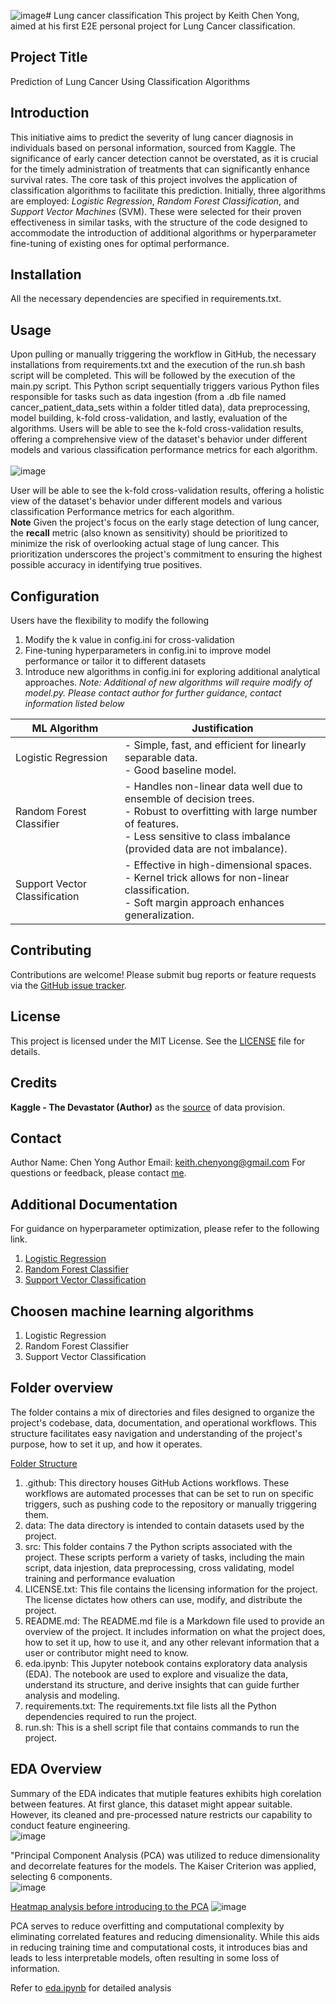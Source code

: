 ![image](https://github.com/KeithChenYong/Lung-Cancer-Classification/assets/133010489/e02820c5-9f0c-4a4a-a234-f955dcbd00fb)# Lung cancer classification
This project by Keith Chen Yong, aimed at his first E2E personal project for Lung Cancer classification. <br>

## Project Title
Prediction of Lung Cancer Using Classification Algorithms

##  Introduction
This initiative aims to predict the severity of lung cancer diagnosis in individuals based on personal information, sourced from Kaggle. The significance of early cancer detection cannot be overstated, as it is crucial for the timely administration of treatments that can significantly enhance survival rates. The core task of this project involves the application of classification algorithms to facilitate this prediction. Initially, three algorithms are employed: *Logistic Regression*, *Random Forest Classification*, and *Support Vector Machines* (SVM). These were selected for their proven effectiveness in similar tasks, with the structure of the code designed to accommodate the introduction of additional algorithms or hyperparameter fine-tuning of existing ones for optimal performance.

## Installation
All the necessary dependencies are specified in requirements.txt.

## Usage
Upon pulling or manually triggering the workflow in GitHub, the necessary installations from requirements.txt and the execution of the run.sh bash script will be completed. This will be followed by the execution of the main.py script. This Python script sequentially triggers various Python files responsible for tasks such as data ingestion (from a .db file named cancer_patient_data_sets within a folder titled data), data preprocessing, model building, k-fold cross-validation, and lastly, evaluation of the algorithms. Users will be able to see the k-fold cross-validation results, offering a comprehensive view of the dataset's behavior under different models and various classification performance metrics for each algorithm. <br><br>
![image](https://github.com/KeithChenYong/Lung-Cancer-Classification/assets/133010489/da1c3ed7-1397-4021-b2b3-572090d4b2f9)


User will be able to see the k-fold cross-validation results, offering a holistic view of the dataset's behavior under different models and various classification Performance metrics for each algorithm.<br>
**Note** Given the project's focus on the early stage detection of lung cancer, the <b>recall</b> metric (also known as sensitivity) should be prioritized to minimize the risk of overlooking actual stage of lung cancer. This prioritization underscores the project's commitment to ensuring the highest possible accuracy in identifying true positives.

## Configuration
Users have the flexibility to modify the following
1. Modify the k value in config.ini for cross-validation
2. Fine-tuning hyperparameters in config.ini to improve model performance or tailor it to different datasets
3. Introduce new algorithms in config.ini for exploring additional analytical approaches. *Note: Additional of new algorithms will require modify of model.py. Please contact author for further guidance, contact information listed below*

| ML Algorithm            | Justification |
|-------------------------|---------------|
| Logistic Regression     | - Simple, fast, and efficient for linearly separable data.<br>- Good baseline model. |
| Random Forest Classifier | - Handles non-linear data well due to ensemble of decision trees.<br>- Robust to overfitting with large number of features.<br>- Less sensitive to class imbalance (provided data are not imbalance). |
| Support Vector Classification | - Effective in high-dimensional spaces.<br>- Kernel trick allows for non-linear classification.<br>- Soft margin approach enhances generalization. |

## Contributing
Contributions are welcome! Please submit bug reports or feature requests via the [GitHub issue tracker](https://github.com/KeithChenYong/Lung-Cancer-Classification/issues).

## License
This project is licensed under the MIT License. See the [LICENSE](LICENSE.txt) file for details. 

## Credits
**Kaggle - The Devastator (Author)** as the [source](https://www.kaggle.com/datasets/thedevastator/cancer-patients-and-air-pollution-a-new-link/data) of data provision. 

## Contact
Author Name:   Chen Yong
Author Email:  keith.chenyong@gmail.com
For questions or feedback, please contact [me](mailto:keith.chenyong@gmail.com).

## Additional Documentation
For guidance on hyperparameter optimization, please refer to the following link.
1. [Logistic Regression](https://scikit-learn.org/stable/modules/generated/sklearn.linear_model.LogisticRegression.html)
2. [Random Forest Classifier](https://scikit-learn.org/stable/modules/generated/sklearn.ensemble.RandomForestClassifier.html#sklearn-ensemble-randomforestclassifier)
3. [Support Vector Classification](https://scikit-learn.org/stable/modules/generated/sklearn.svm.SVC.html#sklearn.svm.SVC)

## Choosen machine learning algorithms
1. Logistic Regression
2. Random Forest Classifier
3. Support Vector Classification

## Folder overview
The folder contains a mix of directories and files designed to organize the project's codebase, data, documentation, and operational workflows. This structure facilitates easy navigation and understanding of the project's purpose, how to set it up, and how it operates.

<u>Folder Structure</u>
1. .github: This directory houses GitHub Actions workflows. These workflows are automated processes that can be set to run on specific triggers, such as pushing code to the repository or manually triggering them. 
2. data: The data directory is intended to contain datasets used by the project. 
3. src: This folder contains 7 the Python scripts associated with the project. These scripts perform a variety of tasks, including the main script, data injestion, data preprocessing, cross validating, model training and performance evaluation
4. LICENSE.txt: This file contains the licensing information for the project. The license dictates how others can use, modify, and distribute the project. 
5. README.md: The README.md file is a Markdown file used to provide an overview of the project. It includes information on what the project does, how to set it up, how to use it, and any other relevant information that a user or contributor might need to know.
6. eda.ipynb: This Jupyter notebook contains exploratory data analysis (EDA). The notebook are used to explore and visualize the data, understand its structure, and derive insights that can guide further analysis and modeling.
7. requirements.txt: The requirements.txt file lists all the Python dependencies required to run the project. 
8. run.sh: This is a shell script file that contains commands to run the project. 

## EDA Overview
Summary of the EDA indicates that mutiple features exhibits high corelation between features. At first glance, this dataset might appear suitable. However, its cleaned and pre-processed nature restricts our capability to conduct feature engineering.<br>
![image](https://github.com/KeithChenYong/Lung-Cancer-Classification/assets/133010489/4760342c-01c7-42b7-925a-35f6ca4e164d)

"Principal Component Analysis (PCA) was utilized to reduce dimensionality and decorrelate features for the models. The Kaiser Criterion was applied, selecting 6 components. <br>
![image](https://github.com/KeithChenYong/Lung-Cancer-Classification/assets/133010489/47237837-c347-4a23-ab5e-d3104f7829f1)


<u>Heatmap analysis before introducing to the PCA</u>
![image](https://github.com/KeithChenYong/Lung-Cancer-Classification/assets/133010489/742fd958-9bc9-4ab6-ba78-cde8b93bf7fa)

PCA serves to reduce overfitting and computational complexity by eliminating correlated features and reducing dimensionality. While this aids in reducing training time and computational costs, it introduces bias and leads to less interpretable models, often resulting in some loss of information.


Refer to [eda.ipynb](https://github.com/KeithChenYong/Lung-Cancer-Classification) for detailed analysis
